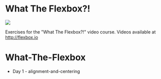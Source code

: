 # What The Flexbox?!

![](http://flexbox.io/images/share.png)

Exercises for the "What The Flexbox?!" video course. Videos available at <http://flexbox.io>
# What-The-Flexbox

- Day 1 - alignment-and-centering
